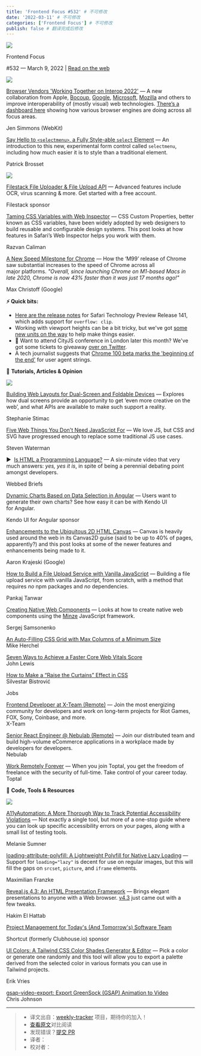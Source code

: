 ```yaml
---
title: 'Frontend Focus #532' # 不可修改
date: '2022-03-11' # 不可修改
categories: ['Frontend Focus'] # 不可修改
publish: false # 翻译完成后修改
---
```


<!--以上是预览信息，图片一张或限制百字左右，前者优先，全文请使用二级及以下标题-->
<!-- more -->

[![](https://res.cloudinary.com/cpress/image/upload/v1602675575/hhmdxfk96fnbq3effjk1.png)](https://frontendfoc.us/link/120628/web)

Frontend Focus

#​532 — March 9, 2022 | [Read on the web](https://frontendfoc.us/link/120629/web)

[![](https://res.cloudinary.com/cpress/image/upload/w_1280,e_sharpen:60/v1646834712/e9cqaj2zo09kpmrnyizc.png)](https://frontendfoc.us/link/120630/web)

[Browser Vendors 'Working Together on Interop 2022'](https://frontendfoc.us/link/120630/web "webkit.org") — A new collaboration from Apple, [Bocoup](https://frontendfoc.us/link/120631/web), [Google](https://frontendfoc.us/link/120632/web), [Microsoft](https://frontendfoc.us/link/120633/web), [Mozilla](https://frontendfoc.us/link/120634/web) and others to improve interoperability of (mostly visual) web technologies. [There’s a dashboard here](https://frontendfoc.us/link/120635/web) showing how various browser engines are doing across all focus areas.

Jen Simmons (WebKit)

[Say Hello to `<selectmenu>`, a Fully Style-able `select` Element](https://frontendfoc.us/link/120636/web "css-tricks.com") — An introduction to this new, experimental form control called `selectmenu`, including how much easier it is to style than a traditional element.

Patrick Brosset

[![](https://copm.s3.amazonaws.com/c34c4c4c.png)](https://frontendfoc.us/link/120637/web)

[Filestack File Uploader & File Upload API](https://frontendfoc.us/link/120637/web "www.filestack.com") — Advanced features include OCR, virus scanning & more. Get started with a free account.

Filestack sponsor

[Taming CSS Variables with Web Inspector](https://frontendfoc.us/link/120638/web "webkit.org") — CSS Custom Properties, better known as CSS variables, have been widely adopted by web designers to build reusable and configurable design systems. This post looks at how features in Safari’s Web Inspector helps you work with them.

Razvan Caliman

[A New Speed Milestone for Chrome](https://frontendfoc.us/link/120639/web "blog.chromium.org") — How the ‘M99’ release of Chrome saw substantial increases to the speed of Chrome across all major platforms. _"Overall, since launching Chrome on M1-based Macs in late 2020, Chrome is now 43% faster than it was just 17 months ago!"_

Max Christoff (Google)

**⚡️ Quick bits:**

*   [Here are the release notes](https://frontendfoc.us/link/120641/web) for Safari Technology Preview Release 141, which adds support for `overflow: clip`.
*   Working with viewport heights can be a bit tricky, but we've got [some new units on the way](https://frontendfoc.us/link/120642/web) to help make things easier.
*   📅 Want to attend CityJS conference in London later this month? We've got some tickets to giveaway [over on Twitter](https://frontendfoc.us/link/120643/web).
*   A tech journalist suggests that [Chrome 100 beta marks the 'beginning of the end'](https://frontendfoc.us/link/120640/web) for user agent strings.

📙 **Tutorials, Articles & Opinion**

[![](https://res.cloudinary.com/cpress/image/upload/w_1280,e_sharpen:60/v1646835768/jkck24w690gbytgg0tjy.jpg)](https://frontendfoc.us/link/120644/web)

[Building Web Layouts for Dual-Screen and Foldable Devices](https://frontendfoc.us/link/120644/web "www.smashingmagazine.com") — Explores how dual screens provide an opportunity to get ‘even more creative on the web’, and what APIs are available to make such support a reality.

Stephanie Stimac

[Five Web Things You Don't Need JavaScript For](https://frontendfoc.us/link/120649/web "lexoral.com") — We love JS, but CSS and SVG have progressed enough to replace some traditional JS use cases.

Steven Waterman

▶  [Is HTML a Programming Language?](https://frontendfoc.us/link/120645/web "briefs.video") — A six-minute video that very much answers: _yes, yes it is_, in spite of being a perennial debating point amongst developers.

Webbed Briefs

[Dynamic Charts Based on Data Selection in Angular](https://frontendfoc.us/link/120647/web "ad.doubleclick.net") — Users want to generate their own charts? See how easy it can be with Kendo UI for Angular.

Kendo UI for Angular sponsor

[Enhancements to the Ubiquitous 2D HTML Canvas](https://frontendfoc.us/link/120646/web "developer.chrome.com") — Canvas is heavily used around the web in its Canvas2D guise (said to be up to 40% of pages, apparently?) and this post looks at some of the newer features and enhancements being made to it.

Aaron Krajeski (Google)

[How to Build a File Upload Service with Vanilla JavaScript](https://frontendfoc.us/link/120648/web "blog.logrocket.com") — Building a file upload service with vanilla JavaScript, from scratch, with a method that requires _no_ npm packages and _no_ dependencies.

Pankaj Tanwar

[Creating Native Web Components](https://frontendfoc.us/link/120650/web "tympanus.net") — Looks at how to create native web components using the [Minze](https://frontendfoc.us/link/120651/web) JavaScript framework.

Sergej Samsonenko

[An Auto-Filling CSS Grid with Max Columns of a Minimum Size](https://frontendfoc.us/link/120652/web)  
Mike Herchel

[Seven Ways to Achieve a Faster Core Web Vitals Score](https://frontendfoc.us/link/120653/web)  
John Lewis

[How to Make a “Raise the Curtains” Effect in CSS](https://frontendfoc.us/link/120654/web)  
Silvestar Bistrović

Jobs

[Frontend Developer at X-Team (Remote)](https://frontendfoc.us/link/120655/web) — Join the most energizing community for developers and work on long-term projects for Riot Games, FOX, Sony, Coinbase, and more.  
X-Team

[Senior React Engineer @ Nebulab (Remote)](https://frontendfoc.us/link/120656/web) — Join our distributed team and build high-volume eCommerce applications in a workplace made by developers for developers.  
Nebulab

[Work Remotely Forever](https://frontendfoc.us/link/120657/web) — When you join Toptal, you get the freedom of freelance with the security of full-time. Take control of your career today.  
Toptal

🔧 **Code, Tools & Resources**

[![](https://res.cloudinary.com/cpress/image/upload/w_1280,e_sharpen:60/v1646842502/z4xzhbiyzrwydgqszpzn.png)](https://frontendfoc.us/link/120658/web)

[A11yAutomation: A More Thorough Way to Track Potential Accessibility Violations](https://frontendfoc.us/link/120658/web "a11y-automation.dev") — Not exactly a single tool, but more of a one-stop guide where you can look up specific accessibility errors on your pages, along with a small list of testing tools.

Melanie Sumner

[loading-attribute-polyfill: A Lightweight Polyfill for Native Lazy Loading](https://frontendfoc.us/link/120664/web "github.com") — Support for `loading="lazy"` is decent for use on regular images, but this will fill the gaps on `srcset`, `picture`, and `iframe` elements.

Maximilian Franzke

[Reveal.js 4.3: An HTML Presentation Framework](https://frontendfoc.us/link/120661/web "revealjs.com") — Brings elegant presentations to anyone with a Web browser. [v4.3](https://frontendfoc.us/link/120662/web) just came out with a few tweaks.

Hakim El Hattab

[Project Management for Today's (And Tomorrow's) Software Team](https://frontendfoc.us/link/120660/web "shortcut.com")

Shortcut (formerly Clubhouse.io) sponsor

[UI Colors: A Tailwind CSS Color Shades Generator & Editor](https://frontendfoc.us/link/120663/web "uicolors.app") — Pick a color or generate one randomly and this tool will allow you to export a palette derived from the selected color in various formats you can use in Tailwind projects.

Erik Vries

[gsap-video-export: Export GreenSock (GSAP) Animation to Video](https://frontendfoc.us/link/120659/web)  
Chris Johnson

---
> * 译文出自：[weekly-tracker](https://github.com/FEDarling/weekly-tracker) 项目，期待你的加入！
> * [查看原文](https://frontendfoc.us/issues/532)对比阅读
> * 发现错误？[提交 PR](https://github.com/FEDarling/weekly-tracker/blob/main/weeklys/frontend_focus/532)
> * 译者：
> * 校对者：
